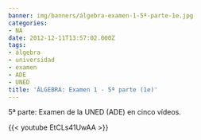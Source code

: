 ```yaml
---
banner: img/banners/álgebra-examen-1-5ª-parte-1e.jpg
categories:
- NA
date: 2012-12-11T13:57:02.000Z
tags:
- álgebra
- universidad
- examen
- ADE
- UNED
title: 'ÁLGEBRA: Examen 1 - 5ª parte (1e)'
---
```


5ª parte: Examen de la UNED (ADE) en cinco vídeos.

{{< youtube EtCLs41UwAA >}}

